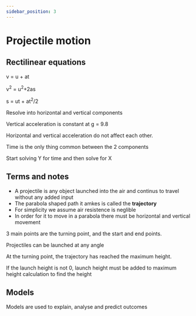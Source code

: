 ```yaml
---
sidebar_position: 3
---
```


# Projectile motion

## Rectilinear equations

v = u + at

v<sup>2</sup> = u<sup>2</sup>+2as

s = ut + at<sup>2</sup>/2

Resolve into horizontal and vertical components

Vertical acceleration is constant at g = 9.8

Horizontal and vertical acceleration do not affect each other.

Time is the only thing common between the 2 components

Start solving Y for time and then solve for X


## Terms and notes

- A projectile is any object launched into the air and continus to travel without any added input
- The parabola shaped path it amkes is called the __trajectory__
- For simplicity we assume air resistence is neglible
- In order for it to move in a parabola there must be horizontal and vertical movement

3 main points are the turning point, and the start and end points.

Projectiles can be launched at any angle

At the turning point, the trajectory has reached the maximum height. 

If the launch height is not 0, launch height must be added to maximum height calculation to find the height

## Models

Models are used to explain, analyse and predict outcomes



